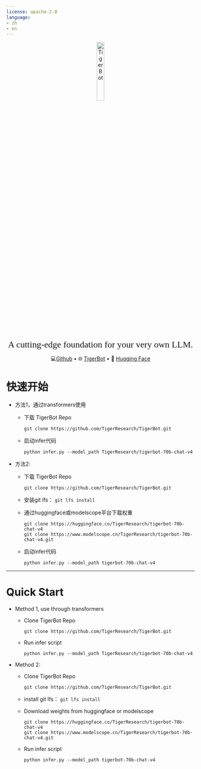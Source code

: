 ```yaml
---
license: apache-2.0
language:
- zh
- en
---
```

<div style="width: 100%;">
    <p align="center" width="20%">
      <img src="http://x-pai.algolet.com/bot/img/logo_core.png" alt="TigerBot" width="20%", style="display: block; margin: auto;"></img>
    </p>
</div>
<p align="center">
<font face="黑体" size=5"> A cutting-edge foundation for your very own LLM. </font>
</p>
<p align="center">
	💻<a href="https://github.com/TigerResearch/TigerBot" target="_blank">Github</a> • 🌐 <a href="https://tigerbot.com/" target="_blank">TigerBot</a> • 🤗 <a href="https://huggingface.co/TigerResearch" target="_blank">Hugging Face</a>
</p>

# 快速开始

- 方法1，通过transformers使用

  - 下载 TigerBot Repo

     ```shell
     git clone https://github.com/TigerResearch/TigerBot.git
     ```

  - 启动infer代码

    ```shell
    python infer.py --model_path TigerResearch/tigerbot-70b-chat-v4
    ```

- 方法2:

  - 下载 TigerBot Repo
    
     ```shell
    git clone https://github.com/TigerResearch/TigerBot.git
    ```

  - 安装git lfs： `git lfs install`

  - 通过huggingface或modelscope平台下载权重
    ```shell
    git clone https://huggingface.co/TigerResearch/tigerbot-70b-chat-v4
    git clone https://www.modelscope.cn/TigerResearch/tigerbot-70b-chat-v4.git
    ```
    
  - 启动infer代码
    
    ```shell
    python infer.py --model_path tigerbot-70b-chat-v4
    ```

------

# Quick Start

- Method 1, use through transformers

  - Clone TigerBot Repo

     ```shell
     git clone https://github.com/TigerResearch/TigerBot.git
     ```

  - Run infer script

    ```shell
    python infer.py --model_path TigerResearch/tigerbot-70b-chat-v4
    ```

- Method 2:

  - Clone TigerBot Repo

    ```shell
    git clone https://github.com/TigerResearch/TigerBot.git
    ```

  - install git lfs： `git lfs install`

  - Download weights from huggingface or modelscope
    ```shell
    git clone https://huggingface.co/TigerResearch/tigerbot-70b-chat-v4
    git clone https://www.modelscope.cn/TigerResearch/tigerbot-70b-chat-v4.git
    ```
  
  - Run infer script
  
     ```shell
     python infer.py --model_path tigerbot-70b-chat-v4
     ```